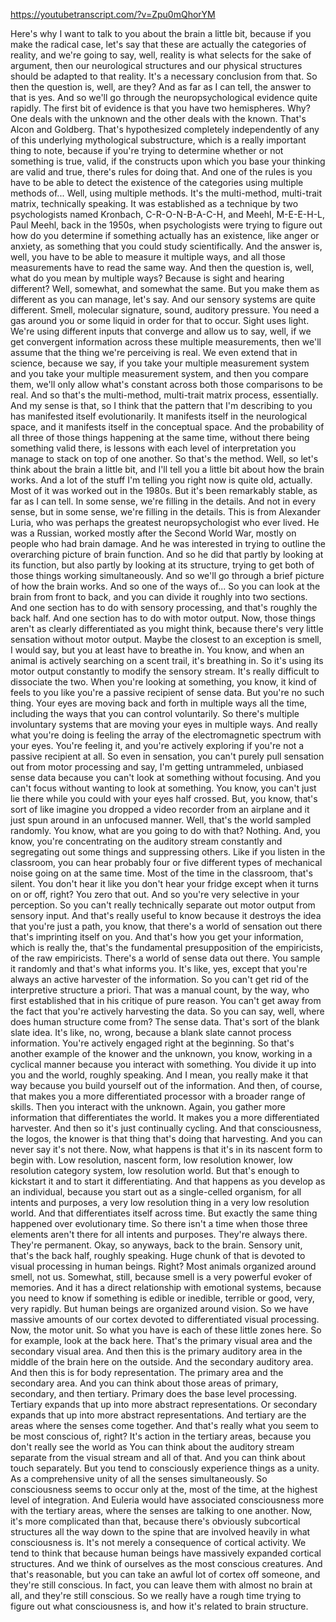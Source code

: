 https://youtubetranscript.com/?v=Zpu0mQhorYM

 Here's why I want to talk to you about the brain a little bit, because if you make the radical case, let's say that these are actually the categories of reality, and we're going to say, well, reality is what selects for the sake of argument, then our neurological structures and our physical structures should be adapted to that reality. It's a necessary conclusion from that. So then the question is, well, are they? And as far as I can tell, the answer to that is yes. And so we'll go through the neuropsychological evidence quite rapidly. The first bit of evidence is that you have two hemispheres. Why? One deals with the unknown and the other deals with the known. That's Alcon and Goldberg. That's hypothesized completely independently of any of this underlying mythological substructure, which is a really important thing to note, because if you're trying to determine whether or not something is true, valid, if the constructs upon which you base your thinking are valid and true, there's rules for doing that. And one of the rules is you have to be able to detect the existence of the categories using multiple methods of... Well, using multiple methods. It's the multi-method, multi-trait matrix, technically speaking. It was established as a technique by two psychologists named Kronbach, C-R-O-N-B-A-C-H, and Meehl, M-E-E-H-L, Paul Meehl, back in the 1950s, when psychologists were trying to figure out how do you determine if something actually has an existence, like anger or anxiety, as something that you could study scientifically. And the answer is, well, you have to be able to measure it multiple ways, and all those measurements have to read the same way. And then the question is, well, what do you mean by multiple ways? Because is sight and hearing different? Well, somewhat, and somewhat the same. But you make them as different as you can manage, let's say. And our sensory systems are quite different. Smell, molecular signature, sound, auditory pressure. You need a gas around you or some liquid in order for that to occur. Sight uses light. We're using different inputs that converge and allow us to say, well, if we get convergent information across these multiple measurements, then we'll assume that the thing we're perceiving is real. We even extend that in science, because we say, if you take your multiple measurement system and you take your multiple measurement system, and then you compare them, we'll only allow what's constant across both those comparisons to be real. And so that's the multi-method, multi-trait matrix process, essentially. And my sense is that, so I think that the pattern that I'm describing to you has manifested itself evolutionarily. It manifests itself in the neurological space, and it manifests itself in the conceptual space. And the probability of all three of those things happening at the same time, without there being something valid there, is lessons with each level of interpretation you manage to stack on top of one another. So that's the method. Well, so let's think about the brain a little bit, and I'll tell you a little bit about how the brain works. And a lot of the stuff I'm telling you right now is quite old, actually. Most of it was worked out in the 1980s. But it's been remarkably stable, as far as I can tell. In some sense, we're filling in the details. And not in every sense, but in some sense, we're filling in the details. This is from Alexander Luria, who was perhaps the greatest neuropsychologist who ever lived. He was a Russian, worked mostly after the Second World War, mostly on people who had brain damage. And he was interested in trying to outline the overarching picture of brain function. And so he did that partly by looking at its function, but also partly by looking at its structure, trying to get both of those things working simultaneously. And so we'll go through a brief picture of how the brain works. And so one of the ways of... So you can look at the brain from front to back, and you can divide it roughly into two sections. And one section has to do with sensory processing, and that's roughly the back half. And one section has to do with motor output. Now, those things aren't as clearly differentiated as you might think, because there's very little sensation without motor output. Maybe the closest to an exception is smell, I would say, but you at least have to breathe in. You know, and when an animal is actively searching on a scent trail, it's breathing in. So it's using its motor output constantly to modify the sensory stream. It's really difficult to dissociate the two. When you're looking at something, you know, it kind of feels to you like you're a passive recipient of sense data. But you're no such thing. Your eyes are moving back and forth in multiple ways all the time, including the ways that you can control voluntarily. So there's multiple involuntary systems that are moving your eyes in multiple ways. And really what you're doing is feeling the array of the electromagnetic spectrum with your eyes. You're feeling it, and you're actively exploring if you're not a passive recipient at all. So even in sensation, you can't purely pull sensation out from motor processing and say, I'm getting untrammeled, unbiased sense data because you can't look at something without focusing. And you can't focus without wanting to look at something. You know, you can't just lie there while you could with your eyes half crossed. But, you know, that's sort of like imagine you dropped a video recorder from an airplane and it just spun around in an unfocused manner. Well, that's the world sampled randomly. You know, what are you going to do with that? Nothing. And, you know, you're concentrating on the auditory stream constantly and segregating out some things and suppressing others. Like if you listen in the classroom, you can hear probably four or five different types of mechanical noise going on at the same time. Most of the time in the classroom, that's silent. You don't hear it like you don't hear your fridge except when it turns on or off, right? You zero that out. And so you're very selective in your perception. So you can't really technically separate out motor output from sensory input. And that's really useful to know because it destroys the idea that you're just a path, you know, that there's a world of sensation out there that's imprinting itself on you. And that's how you get your information, which is really the, that's the fundamental presupposition of the empiricists, of the raw empiricists. There's a world of sense data out there. You sample it randomly and that's what informs you. It's like, yes, except that you're always an active harvester of the information. So you can't get rid of the interpretive structure a priori. That was a manual count, by the way, who first established that in his critique of pure reason. You can't get away from the fact that you're actively harvesting the data. So you can say, well, where does human structure come from? The sense data. That's sort of the blank slate idea. It's like, no, wrong, because a blank slate cannot process information. You're actively engaged right at the beginning. So that's another example of the knower and the unknown, you know, working in a cyclical manner because you interact with something. You divide it up into you and the world, roughly speaking. And I mean, you really make it that way because you build yourself out of the information. And then, of course, that makes you a more differentiated processor with a broader range of skills. Then you interact with the unknown. Again, you gather more information that differentiates the world. It makes you a more differentiated harvester. And then so it's just continually cycling. And that consciousness, the logos, the knower is that thing that's doing that harvesting. And you can never say it's not there. Now, what happens is that it's in its nascent form to begin with. Low resolution, nascent form, low resolution knower, low resolution category system, low resolution world. But that's enough to kickstart it and to start it differentiating. And that happens as you develop as an individual, because you start out as a single-celled organism, for all intents and purposes, a very low resolution thing in a very low resolution world. And that differentiates itself across time. But exactly the same thing happened over evolutionary time. So there isn't a time when those three elements aren't there for all intents and purposes. They're always there. They're permanent. Okay, so anyways, back to the brain. Sensory unit, that's the back half, roughly speaking. Huge chunk of that is devoted to visual processing in human beings. Right? Most animals organized around smell, not us. Somewhat, still, because smell is a very powerful evoker of memories. And it has a direct relationship with emotional systems, because you need to know if something is edible or inedible, terrible or good, very, very rapidly. But human beings are organized around vision. So we have massive amounts of our cortex devoted to differentiated visual processing. Now, the motor unit. So what you have is each of these little zones here. So for example, look at the back here. That's the primary visual area and the secondary visual area. And then this is the primary auditory area in the middle of the brain here on the outside. And the secondary auditory area. And then this is for body representation. The primary area and the secondary area. And you can think about those areas of primary, secondary, and then tertiary. Primary does the base level processing. Tertiary expands that up into more abstract representations. Or secondary expands that up into more abstract representations. And tertiary are the areas where the senses come together. And that's really what you seem to be most conscious of, right? It's action in the tertiary areas, because you don't really see the world as You can think about the auditory stream separate from the visual stream and all of that. And you can think about touch separately. But you tend to consciously experience things as a unity. As a comprehensive unity of all the senses simultaneously. So consciousness seems to occur only at the, most of the time, at the highest level of integration. And Euleria would have associated consciousness more with the tertiary areas, where the senses are talking to one another. Now, it's more complicated than that, because there's obviously subcortical structures all the way down to the spine that are involved heavily in what consciousness is. It's not merely a consequence of cortical activity. We tend to think that because human beings have massively expanded cortical structures. And we think of ourselves as the most conscious creatures. And that's reasonable, but you can take an awful lot of cortex off someone, and they're still conscious. In fact, you can leave them with almost no brain at all, and they're still conscious. So we really have a rough time trying to figure out what consciousness is, and how it's related to brain structure.